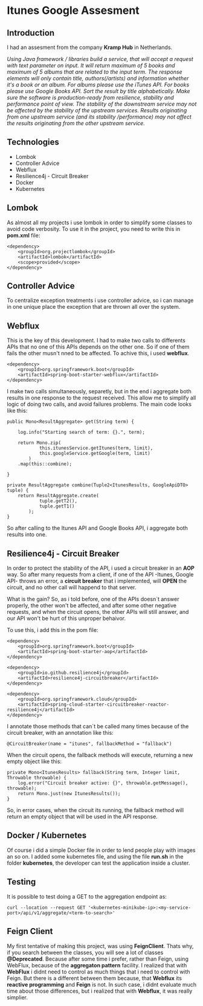 
# Itunes Google Assesment

## Introduction

I had an assesment from the company **Kramp Hub** in Netherlands.

*Using Java framework / libraries build a service, that will accept a request with text parameter on input. It will return maximum of 5 books and maximum of 5 albums that are related to the input term. The response elements will only contain title, authors(/artists) and information whether it's a book or an album. For albums please use the iTunes API. For books please use Google Books API. Sort the result by title alphabetically. Make sure the software is production-ready from resilience, stability and performance point of view. The stability of the downstream service may not be affected by the stability of the upstream services. Results originating from one upstream service (and its stability /performance) may not affect the results originating from the other upstream service.*

## Technologies 

 - Lombok
 - Controller Advice
 - Webflux
 - Resilience4j - Circuit Breaker
 - Docker
 - Kubernetes

## Lombok

As almost all my projects i use lombok in order to simplify some classes to avoid code verbosity. To use it in the project, you need to write this in **pom.xml** file:
```
<dependency>
    <groupId>org.projectlombok</groupId>
    <artifactId>lombok</artifactId>
    <scope>provided</scope>
</dependency>	
```

## Controller Advice

To centralize exception treatments i use controller advice, so i can manage in one unique place the exception that are thrown all over the system.

## Webflux

This is the key of this development.  I had to make two calls to differents APIs that no one of this APIs depends on the other one. So if one of them fails the other musn't nned to be affected. To achive this, i used **webflux**. 

```
<dependency>
	<groupId>org.springframework.boot</groupId>
	<artifactId>spring-boot-starter-webflux</artifactId>
</dependency>
```
I make two calls simultaneously, separetly, but in the end i aggregate both results in one response to the request received. This allow me to simplify all logic of doing two calls, and avoid failures problems. The main code looks like this:
```
public Mono<ResultAggregate> get(String term) {

	log.info("Starting search of term: {}.", term);

	return Mono.zip(
			this.itunesService.getItunes(term, limit),
			this.googleService.getGoogle(term, limit)
		)
	.map(this::combine);

}

private ResultAggregate combine(Tuple2<ItunesResults, GoogleApiDTO> tuple) {
	return ResultAggregate.create(
			tuple.getT2(), 
			tuple.getT1()
		);
}
```
So after calling to the Itunes API and Google Books API, i aggregate both results into one.

## Resilience4j - Circuit Breaker

In order to protect the stability of the API, i used a circuit breaker in an **AOP** way. So after many requests from a client, if one of the API -Itunes, Google API- throws an error, a **circuit breaker** that i implemented, will **OPEN** the circuit, and no other call will happend to that server.  

What is the gain? So, as i told before, one of the APIs doesn`t answer properly, the other won't be affected, and after some other negative requests, and when the circuit opens, the other APIs will still answer, and our API won't be hurt of this unproper behaivor.

To use this, i add this in the pom file:

```
<dependency>
    <groupId>org.springframework.boot</groupId>
    <artifactId>spring-boot-starter-aop</artifactId>
</dependency>	

<dependency>
    <groupId>io.github.resilience4j</groupId>
    <artifactId>resilience4j-circuitbreaker</artifactId>
</dependency>	

<dependency>
    <groupId>org.springframework.cloud</groupId>
    <artifactId>spring-cloud-starter-circuitbreaker-reactor-resilience4j</artifactId>
</dependency>
```
I annotate those methods that can`t be called many times because of the circuit breaker, with an annotation like this:

```
@CircuitBreaker(name = "itunes", fallbackMethod = "fallback")
```
When the circuit opens, the fallback methods will execute, returning a new empty object like this:

```
private Mono<ItunesResults> fallback(String term, Integer limit, Throwable throwable) {
	log.error("Circuit breaker active: {}", throwable.getMessage(), throwable);
	return Mono.just(new ItunesResults());
}
```

So, in error cases, when the circuit its running, the fallback method will return an empty object that will be used in the API response.

## Docker / Kubernetes

Of course i did a simple Docker file in order to lend people play with images an so on. I added some kubernetes file, and using the file **run.sh** in the folder **kubernetes**, the developer can test the application inside a cluster.

## Testing

It is possible to test doing a GET to the aggregation endpoint as:

```
curl --location --request GET '<kubernetes-minikube-ip>:<my-service-port>/api/v1/aggregate/<term-to-search>'
```

## Feign Client

My first tentative of making this project, was using **FeignClient**. Thats why, if you search between the classes, you will see a lot of classes **@Deprecated**. Because after some time i prefer, rather than Feign, using WebFlux, because of the **aggregaton pattern** facility. 
I realized that with **WebFlux** i didnt need to control as much things that i need to control with Feign. But there is a different between them because, that **Webflux** its **reactive programming** and **Feign** is not. In such case, i didnt evaluate much time about those differences, but  i realized that with **Webflux**, it was really simplier. 
